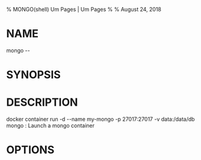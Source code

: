 % MONGO(shell) Um Pages | Um Pages
% 
% August 24, 2018
# NAME
mongo --

# SYNOPSIS


# DESCRIPTION
docker container run -d --name my-mongo -p 27017:27017 -v data:/data/db mongo
: Launch a mongo container


# OPTIONS

